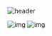 ![header](https://capsule-render.vercel.app/api?type=waving&color=gradient&height=300&section=header&text=Hibiscus%20KN&fontSize=90)

![img](https://img.shields.io/badge/Unreal%20Engine-000000?style=flat-square&logo=UnrealEngine&logoColor=white)
![img](https://img.shields.io/badge/Unity-000000?style=flat-square&logo=Unity&logoColor=white)
